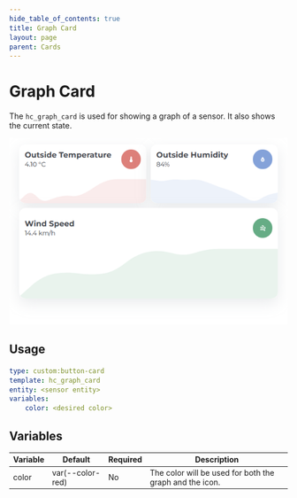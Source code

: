 ```yaml
---
hide_table_of_contents: true
title: Graph Card
layout: page
parent: Cards
---
```


# Graph Card

The `hc_graph_card` is used for showing a graph of a sensor. It also shows the current state.

![Graph Card Light](../../../assets/images/cards/hc_graph_card/graphcard_light.png)

## Usage

```yaml
type: custom:button-card
template: hc_graph_card
entity: <sensor entity>
variables:
    color: <desired color>
```

## Variables

| Variable | Default | Required | Description|
|----------|---------|----------|------------|
| color | var(--color-red) | No | The color will be used for both the graph and the icon. |
